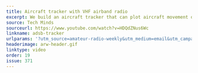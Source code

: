 ```yaml
---
title: Aircraft tracker with VHF airband radio
excerpt: We build an aircraft tracker that can plot aircraft movement on a map in real time.
source: Tech Minds
sourceurl: https://www.youtube.com/watch?v=HDQdZNus6Wc
linkname: adsb-tracker
urlparams: '?utm_source=amateur-radio-weekly&utm_medium=email&utm_campaign=newsletter'
headerimage: arw-header.gif
linktype: video
order: 19
issue: 371
---
```


